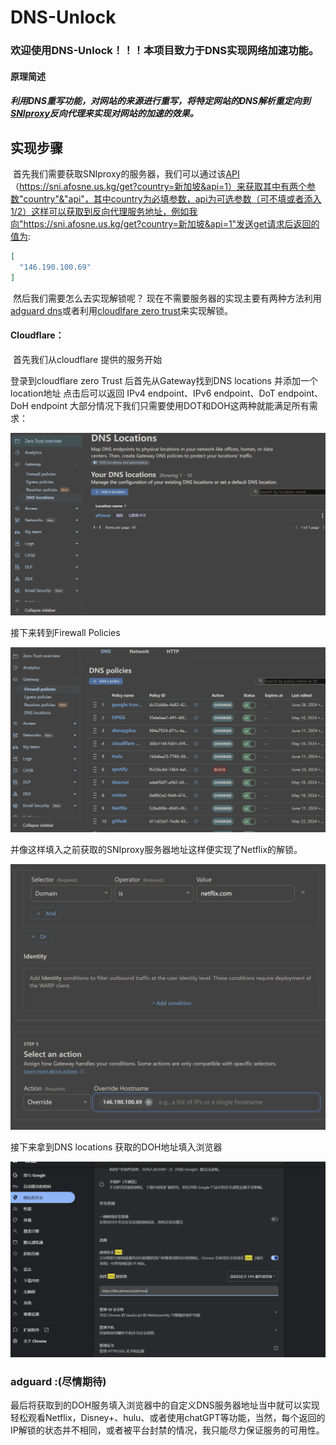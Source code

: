 # DNS-Unlock

### 欢迎使用DNS-Unlock！！！本项目致力于DNS实现网络加速功能。

#### 原理简述

##### 利用DNS重写功能，对网站的来源进行重写，将特定网站的DNS解析重定向到[SNIproxy](https://github.com/dlundquist/sniproxy)反向代理来实现对网站的加速的效果。

## 实现步骤

​	首先我们需要获取SNIproxy的服务器，我们可以通过该[API](https://sni.afosne.us.kg/get)（https://sni.afosne.us.kg/get?country=新加坡&api=1）来获取其中有两个参数"country"&"api"，其中country为必填参数，api为可选参数（可不填或者添入1/2）这样可以获取到反向代理服务地址，例如我向"https://sni.afosne.us.kg/get?country=新加坡&api=1"发送get请求后返回的值为:

```json
[
  "146.190.100.69"
]
```

​	然后我们需要怎么去实现解锁呢？ 现在不需要服务器的实现主要有两种方法利用[adguard dns](https://auth.adguard.com/login.html)或者利用[cloudlfare zero trust](https://one.dash.cloudflare.com/)来实现解锁。

#### Cloudflare：

​	首先我们从cloudflare 提供的服务开始

登录到cloudflare zero Trust 后首先从Gateway找到DNS locations  并添加一个location地址 点击后可以返回 IPv4 endpoint、IPv6 endpoint、DoT endpoint、DoH endpoint 大部分情况下我们只需要使用DOT和DOH这两种就能满足所有需求：

![image-20250101175509997](\image-20250101175509997.png)

接下来转到Firewall Policies

![image-20250101185726600](\image-20250101185726600.png)

并像这样填入之前获取的SNIproxy服务器地址这样便实现了Netflix的解锁。

![image-20250101185849520](\image-20250101185849520.png)

接下来拿到DNS locations 获取的DOH地址填入浏览器

![image-20250101190308875](\image-20250101190308875.png)

### adguard :(尽情期待)

​	最后将获取到的DOH服务填入浏览器中的自定义DNS服务器地址当中就可以实现轻松观看Netflix，Disney+、hulu、或者使用chatGPT等功能，当然，每个返回的IP解锁的状态并不相同，或者被平台封禁的情况，我只能尽力保证服务的可用性。

​	

